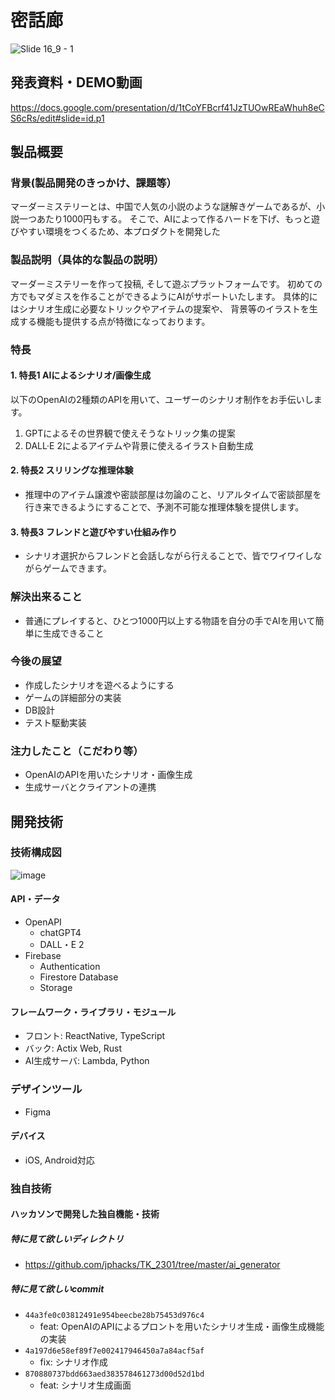 # 密話廊
![Slide 16_9 - 1](https://github.com/jphacks/TK_2301/assets/81950820/ada805ca-cd58-4ff6-ac29-87814d9b8ad2)

## 発表資料・DEMO動画
https://docs.google.com/presentation/d/1tCoYFBcrf41JzTUOwREaWhuh8eCS6cRs/edit#slide=id.p1

## 製品概要
### 背景(製品開発のきっかけ、課題等）
マーダーミステリーとは、中国で人気の小説のような謎解きゲームであるが、小説一つあたり1000円もする。
そこで、AIによって作るハードを下げ、もっと遊びやすい環境をつくるため、本プロダクトを開発した

### 製品説明（具体的な製品の説明）
マーダーミステリーを作って投稿, そして遊ぶプラットフォームです。
初めての方でもマダミスを作ることができるようにAIがサポートいたします。
具体的にはシナリオ生成に必要なトリックやアイテムの提案や、
背景等のイラストを生成する機能も提供する点が特徴になっております。

### 特長
#### 1. 特長1 AIによるシナリオ/画像生成
以下のOpenAIの2種類のAPIを用いて、ユーザーのシナリオ制作をお手伝いします。
1. GPTによるその世界観で使えそうなトリック集の提案
2. DALL·E 2によるアイテムや背景に使えるイラスト自動生成

#### 2. 特長2 スリリングな推理体験
- 推理中のアイテム譲渡や密談部屋は勿論のこと、リアルタイムで密談部屋を行き来できるようにすることで、予測不可能な推理体験を提供します。

#### 3. 特長3 フレンドと遊びやすい仕組み作り
- シナリオ選択からフレンドと会話しながら行えることで、皆でワイワイしながらゲームできます。

### 解決出来ること
- 普通にプレイすると、ひとつ1000円以上する物語を自分の手でAIを用いて簡単に生成できること

### 今後の展望
- 作成したシナリオを遊べるようにする
- ゲームの詳細部分の実装
- DB設計
- テスト駆動実装

### 注力したこと（こだわり等）
- OpenAIのAPIを用いたシナリオ・画像生成
- 生成サーバとクライアントの連携

## 開発技術
### 技術構成図
![image](https://github.com/jphacks/TK_2301/assets/81950820/02850cca-a256-4815-bea0-d70ef9b4db31)

#### API・データ
- OpenAPI
    - chatGPT4
    - DALL・E 2
- Firebase
    - Authentication
    - Firestore Database
    - Storage

#### フレームワーク・ライブラリ・モジュール
- フロント: ReactNative, TypeScript
- バック: Actix Web, Rust
- AI生成サーバ: Lambda, Python

### デザインツール
- Figma

#### デバイス
* iOS, Android対応

### 独自技術
#### ハッカソンで開発した独自機能・技術
##### 特に見て欲しいディレクトリ
- https://github.com/jphacks/TK_2301/tree/master/ai_generator
##### 特に見て欲しいcommit
- `44a3fe0c03812491e954beecbe28b75453d976c4`
	- feat: OpenAIのAPIによるプロントを用いたシナリオ生成・画像生成機能の実装
- `4a197d6e58ef89f7e002417946450a7a84acf5af`
	- fix: シナリオ作成
- `870880737bdd663aed383578461273d00d52d1bd`
  - feat: シナリオ生成画面
